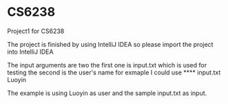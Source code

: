 # CS6238
Project1 for CS6238

The project is finished by using IntelliJ IDEA so please import the project into IntelliJ IDEA

The input arguments are two the first one is input.txt which is used for testing the second is the user's name for exmaple I could use **** input.txt Luoyin

The example is using Luoyin as user and the sample input.txt as input.
